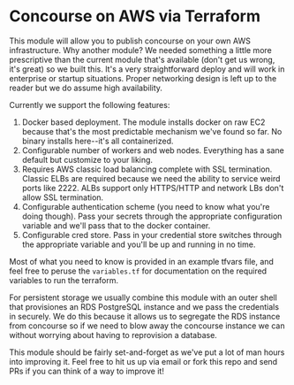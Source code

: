 # Concourse on AWS via Terraform

This module will allow you to publish concourse on your own AWS infrastructure. Why another module? We needed something a little more prescriptive than the current module that's available (don't get us wrong, it's great) so we built this. It's a very straightforward deploy and will work in enterprise or startup situations. Proper networking design is left up to the reader but we do assume high availability.

Currently we support the following features:

1. Docker based deployment. The module installs docker on raw EC2 because that's the most predictable mechanism we've found so far. No binary installs here--it's all containerized.
2. Configurable number of workers and web nodes. Everything has a sane default but customize to your liking.
3. Requires AWS classic load balancing complete with SSL termination. Classic ELBs are required because we need the ability to service weird ports like 2222. ALBs support only HTTPS/HTTP and network LBs don't allow SSL termination.
4. Configurable authentication scheme (you need to know what you're doing though). Pass your secrets through the appropriate configuration variable and we'll pass that to the docker container.
5. Configurable cred store. Pass in your credential store switches through the appropriate variable and you'll be up and running in no time.

Most of what you need to know is provided in an example tfvars file, and feel free to peruse the `variables.tf` for documentation on the required variables to run the terraform.

For persistent storage we usually combine this module with an outer shell that provisiones an RDS PostgreSQL instance and we pass the credentials in securely. We do this because it allows us to segregate the RDS instance from concourse so if we need to blow away the concourse instance we can without worrying about having to reprovision a database.

This module should be fairly set-and-forget as we've put a lot of man hours into improving it. Feel free to hit us up via email or fork this repo and send PRs if you can think of a way to improve it!